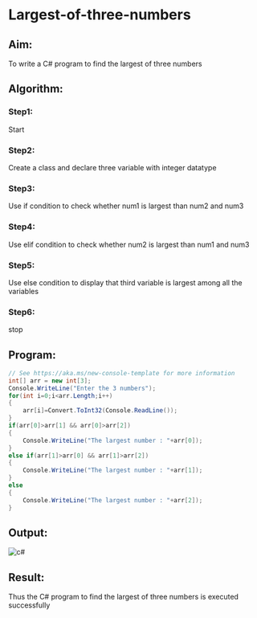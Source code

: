# Largest-of-three-numbers
## Aim:
To write a C# program to find the largest of three numbers

## Algorithm:
### Step1: 
Start
### Step2:
Create a class and declare three variable with integer datatype
### Step3:
Use if condition to check whether num1 is largest than num2 and num3
### Step4:
Use elif condition to check whether num2 is largest than num1 and num3
### Step5:
Use else condition to display that third variable is largest among all the variables
### Step6:
stop

## Program:
```c#
// See https://aka.ms/new-console-template for more information
int[] arr = new int[3];
Console.WriteLine("Enter the 3 numbers");
for(int i=0;i<arr.Length;i++)
{
    arr[i]=Convert.ToInt32(Console.ReadLine());
}
if(arr[0]>arr[1] && arr[0]>arr[2])
{
    Console.WriteLine("The largest number : "+arr[0]);
}
else if(arr[1]>arr[0] && arr[1]>arr[2])
{
    Console.WriteLine("The largest number : "+arr[1]);
}
else
{
    Console.WriteLine("The largest number : "+arr[2]);
}
```

## Output:
![c#](https://user-images.githubusercontent.com/75234588/188310185-aee29ae4-d04f-47a8-a26d-13809c23c812.PNG)


## Result:
Thus the C# program to find the largest of three numbers is executed successfully
